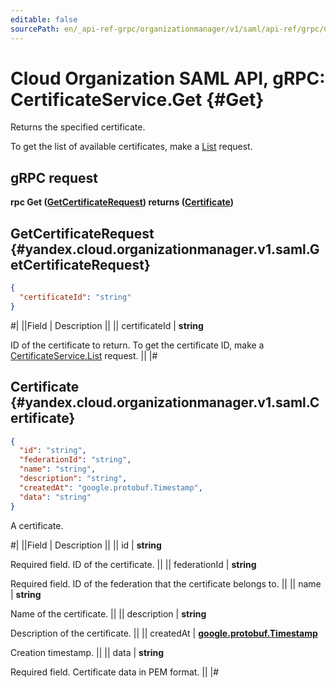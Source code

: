 ```yaml
---
editable: false
sourcePath: en/_api-ref-grpc/organizationmanager/v1/saml/api-ref/grpc/Certificate/get.md
---
```


# Cloud Organization SAML API, gRPC: CertificateService.Get {#Get}

Returns the specified certificate.

To get the list of available certificates, make a [List](/docs/organization/api-ref/grpc/Certificate/list#List) request.

## gRPC request

**rpc Get ([GetCertificateRequest](#yandex.cloud.organizationmanager.v1.saml.GetCertificateRequest)) returns ([Certificate](#yandex.cloud.organizationmanager.v1.saml.Certificate))**

## GetCertificateRequest {#yandex.cloud.organizationmanager.v1.saml.GetCertificateRequest}

```json
{
  "certificateId": "string"
}
```

#|
||Field | Description ||
|| certificateId | **string**

ID of the certificate to return.
To get the certificate ID, make a [CertificateService.List](/docs/organization/api-ref/grpc/Certificate/list#List) request. ||
|#

## Certificate {#yandex.cloud.organizationmanager.v1.saml.Certificate}

```json
{
  "id": "string",
  "federationId": "string",
  "name": "string",
  "description": "string",
  "createdAt": "google.protobuf.Timestamp",
  "data": "string"
}
```

A certificate.

#|
||Field | Description ||
|| id | **string**

Required field. ID of the certificate. ||
|| federationId | **string**

Required field. ID of the federation that the certificate belongs to. ||
|| name | **string**

Name of the certificate. ||
|| description | **string**

Description of the certificate. ||
|| createdAt | **[google.protobuf.Timestamp](https://developers.google.com/protocol-buffers/docs/reference/google.protobuf#timestamp)**

Creation timestamp. ||
|| data | **string**

Required field. Certificate data in PEM format. ||
|#